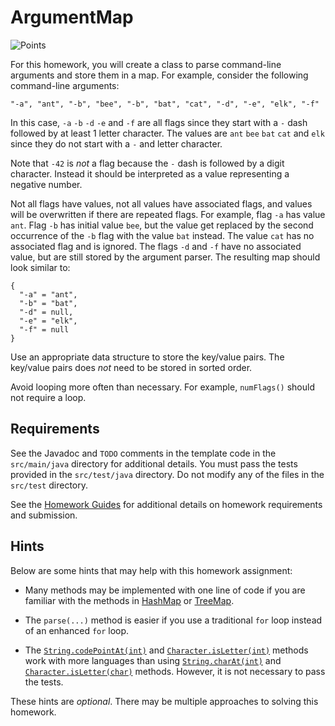 ArgumentMap
=================================================

![Points](../../blob/badges/points.svg)

For this homework, you will create a class to parse command-line arguments and store them in a map. For example, consider the following command-line arguments:

```
"-a", "ant", "-b", "bee", "-b", "bat", "cat", "-d", "-e", "elk", "-f"
```

In this case, `-a` `-b` `-d` `-e` and `-f` are all flags since they start with a `-` dash followed by at least 1 letter character. The values are `ant` `bee` `bat` `cat` and `elk` since they do not start with a `-` and letter character. 

Note that `-42` is *not* a flag because the `-` dash is followed by a digit character. Instead it should be interpreted as a value representing a negative number.

Not all flags have values, not all values have associated flags, and values will be overwritten if there are repeated flags. For example, flag `-a` has value `ant`. Flag `-b` has initial value `bee`, but the value get replaced by the second occurrence of the `-b` flag with the value `bat` instead. The value `cat` has no associated flag and is ignored. The flags `-d` and `-f` have no associated value, but are still stored by the argument parser. The resulting map should look similar to:

```
{
  "-a" = "ant",
  "-b" = "bat",
  "-d" = null,
  "-e" = "elk",
  "-f" = null
}
```

Use an appropriate data structure to store the key/value pairs. The key/value pairs does *not* need to be stored in sorted order. 

Avoid looping more often than necessary. For example, `numFlags()` should not require a loop.

## Requirements ##

See the Javadoc and `TODO` comments in the template code in the `src/main/java` directory for additional details. You must pass the tests provided in the `src/test/java` directory. Do not modify any of the files in the `src/test` directory.

See the [Homework Guides](https://usf-cs212-spring2021.github.io/guides/homework/) for additional details on homework requirements and submission.

## Hints ##

Below are some hints that may help with this homework assignment:

- Many methods may be implemented with one line of code if you are familiar with the methods in [HashMap](https://docs.oracle.com/en/java/javase/15/docs/api/java.base/java/util/HashMap.html) or [TreeMap](https://docs.oracle.com/en/java/javase/15/docs/api/java.base/java/util/TreeMap.html).

- The `parse(...)` method is easier if you use a traditional `for` loop instead of an enhanced `for` loop.

- The [`String.codePointAt(int)`](https://docs.oracle.com/en/java/javase/15/docs/api/java.base/java/lang/String.html#codePointAt(int)) and [`Character.isLetter(int)`](https://docs.oracle.com/en/java/javase/15/docs/api/java.base/java/lang/Character.html#isLetter(int)) methods work with more languages than using [`String.charAt(int)`](https://docs.oracle.com/en/java/javase/15/docs/api/java.base/java/lang/String.html#charAt(int)) and [`Character.isLetter(char)`](https://docs.oracle.com/en/java/javase/15/docs/api/java.base/java/lang/Character.html#isLetter(char)) methods. However, it is not necessary to pass the tests.

These hints are *optional*. There may be multiple approaches to solving this homework.
